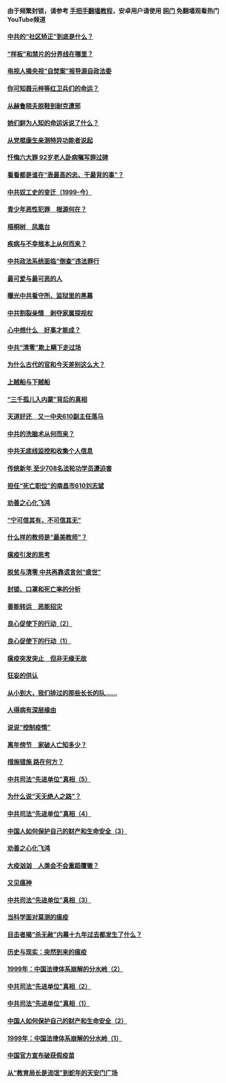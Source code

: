 #### 由于频繁封锁，请参考 [手把手翻墙教程](https://github.com/gfw-breaker/guides/wiki/)，安卓用户请使用 [网门](https://github.com/gfw-breaker/nogfw/blob/master/dl.md?t=04090600) 免翻墙观看热门YouTube频道 

#### [中共的“社区矫正”到底是什么？](../pages/19/422870.md?t=04090600) 

#### [“样板”和禁片的分界线在哪里？](../pages/19/422704.md?t=04090600) 

#### [电视人揭央视“自焚案”报导源自政法委](../pages/19/422770.md?t=04090600) 

#### [你可知聂元梓等红卫兵们的命运？](../pages/19/422848.md?t=04090600) 

#### [从赫鲁晓夫脱鞋到耐克遭邪](../pages/19/422826.md?t=04090600) 

#### [她们鲜为人知的命运诉说了什么？](../pages/19/422754.md?t=04090600) 

#### [从党棍康生亲测特异功能者说起](../pages/19/422657.md?t=04090600) 

#### [忏悔六大罪 92岁老人卧病嘱写罪过碑](../pages/19/422750.md?t=04090600) 

#### [看看都是谁在“表最高的忠、干最背的事”？](../pages/19/422703.md?t=04090600) 

#### [中共奴工史的变迁（1999-今）](../pages/19/422656.md?t=04090600) 

#### [青少年恶性犯罪　根源何在？](../pages/19/422449.md?t=04090600) 

#### [梧桐树　凤凰台](../pages/19/422442.md?t=04090600) 

#### [疾病与不幸根本上从何而来？](../pages/19/422438.md?t=04090600) 

#### [中共政法系统面临“倒查”违法罪行](../pages/19/422497.md?t=04090600) 

#### [最可爱与最可恶的人](../pages/19/422448.md?t=04090600) 

#### [曝光中共看守所、监狱里的黑幕](../pages/19/422390.md?t=04090600) 

#### [中共割裂亲情　剥夺家属探视权](../pages/19/422364.md?t=04090600) 

#### [心中想什么　好事才能成？](../pages/19/422318.md?t=04090600) 

#### [中共“清零”欺上瞒下走过场](../pages/19/422306.md?t=04090600) 

#### [为什么古代的官和今天差别这么大？](../pages/19/422228.md?t=04090600) 

#### [上贼船与下贼船](../pages/19/422276.md?t=04090600) 

#### [“三千孤儿入内蒙”背后的真相](../pages/19/422229.md?t=04090600) 

#### [天道好还　又一中央610副主任落马](../pages/19/422155.md?t=04090600) 

#### [中共的洗脑术从何而来？](../pages/19/422154.md?t=04090600) 

#### [中共无底线监控和收集个人信息](../pages/19/422039.md?t=04090600) 

#### [传统新年 至少708名法轮功学员遭迫害](../pages/19/421946.md?t=04090600) 

#### [担任“死亡职位”的南昌市610刘志斌](../pages/19/421957.md?t=04090600) 

#### [劝善之心化飞鸿](../pages/19/421164.md?t=04090600) 

#### [“宁可信其有，不可信其无”](../pages/19/421691.md?t=04090600) 

#### [什么样的教师是“最美教师”？](../pages/19/421755.md?t=04090600) 

#### [瘟疫引发的思考](../pages/19/421594.md?t=04090600) 

#### [脱贫与清零 中共再靠谎言创“盛世”](../pages/19/421590.md?t=04090600) 

#### [封锁、口罩和死亡率的分析](../pages/19/421495.md?t=04090600) 

#### [善能转运　恶能招灾](../pages/19/421334.md?t=04090600) 

#### [良心促使下的行动（2）](../pages/19/421361.md?t=04090600) 

#### [良心促使下的行动（1）](../pages/19/421302.md?t=04090600) 

#### [瘟疫突发突止　但非无缘无故](../pages/19/421281.md?t=04090600) 

#### [狂妄的供认](../pages/19/421199.md?t=04090600) 

#### [从小到大，我们排过的那些长长的队……](../pages/19/421243.md?t=04090600) 

#### [人得病有深层缘由](../pages/19/420864.md?t=04090600) 

#### [说说“控制疫情”](../pages/19/420831.md?t=04090600) 

#### [离年傍节　家破人亡知多少？](../pages/19/420563.md?t=04090600) 

#### [措施错施  路在何方？](../pages/19/420076.md?t=04090600) 

#### [中共司法“先进单位”真相（5）](../pages/19/419453.md?t=04090600) 

#### [为什么说“天无绝人之路”？](../pages/19/419618.md?t=04090600) 

#### [中共司法“先进单位”真相（4）](../pages/19/419452.md?t=04090600) 

#### [中国人如何保护自己的财产和生命安全（3）](../pages/19/419405.md?t=04090600) 

#### [劝善之心化飞鸿](../pages/19/418758.md?t=04090600) 

#### [大疫汹汹　人类会不会重蹈覆辙？](../pages/19/419691.md?t=04090600) 

#### [又见瘟神](../pages/19/419225.md?t=04090600) 

#### [中共司法“先进单位”真相（3）](../pages/19/419451.md?t=04090600) 

#### [当科学面对莫测的瘟疫](../pages/19/419625.md?t=04090600) 

#### [目击者揭“杀无赦”内幕十九年过去都发生了什么？](../pages/19/419617.md?t=04090600) 

#### [历史与现实：突然到来的瘟疫](../pages/19/419619.md?t=04090600) 

#### [1999年：中国法律体系崩解的分水岭（2）](../pages/19/419455.md?t=04090600) 

#### [中共司法“先进单位”真相（2）](../pages/19/419450.md?t=04090600) 

#### [中共司法“先进单位”真相（1）](../pages/19/419449.md?t=04090600) 

#### [中国人如何保护自己的财产和生命安全（2）](../pages/19/419404.md?t=04090600) 

#### [1999年：中国法律体系崩解的分水岭（1）](../pages/19/419454.md?t=04090600) 

#### [中国官方宣布破获假疫苗](../pages/19/419504.md?t=04090600) 

#### [从“教育局长是流氓”到蛇年的天安门广场](../pages/19/419470.md?t=04090600) 

